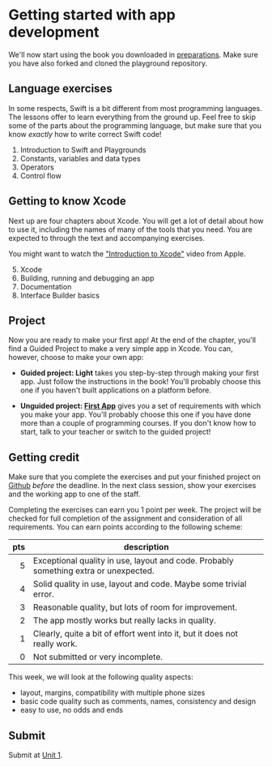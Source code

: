 # Getting started with app development

We'll now start using the book you downloaded in [preparations](/ios/introduction). 
Make sure you have also forked and cloned the playground repository.
<!--Please also download the [files](https://developer.apple.com/sample-code/swift/downloads/AppDevelopmentSwift4-Student.zip) required to complete the exercises.
-->

## Language exercises

In some respects, Swift is a bit different from most programming languages. The lessons offer to learn everything from the ground up. Feel free to skip some of the parts about the programming language, but make sure that you know *exactly* how to write correct Swift code!

1. Introduction to Swift and Playgrounds
2. Constants, variables and data types
3. Operators
4. Control flow

## Getting to know Xcode

Next up are four chapters about Xcode. You will get a lot of detail about how to use it, including the names of many of the tools that you need. You are expected to through the text and accompanying exercises.

You might want to watch the ["Introduction to Xcode"](https://developer.apple.com/videos/play/wwdc2016/413/) video from Apple.

5. Xcode
6. Building, running and debugging an app
7. Documentation
8. Interface Builder basics


## Project

Now you are ready to make your first app! At the end of the chapter, you'll find a Guided Project to make a very simple app in Xcode. You can, however, choose to make your own app:

- **Guided project: Light** takes you step-by-step through making your first app. Just follow the instructions in the book! You'll probably choose this one if you haven't built applications on a platform before.

- **Unguided project: [First App](/projects/first-app)** gives you a set of requirements with which you make your app. You'll probably choose this one if you have done more than a couple of programming courses. If you don't know how to start, talk to your teacher or switch to the guided project!


## Getting credit

Make sure that you complete the exercises and put your finished project on [Github](/ios-reference/github) *before* the deadline. In the next class session, show your exercises and the working app to one of the staff.

Completing the exercises can earn you 1 point per week. The project will be checked for full completion of the assignment and consideration of all requirements. You can earn points according to the following scheme:

| pts | description                                                                          |  
| --: | ------------------------------------------------------------------------------------ |  
|   5 | Exceptional quality in use, layout and code. Probably something extra or unexpected. |  
|   4 | Solid quality in use, layout and code. Maybe some trivial error.                     |  
|   3 | Reasonable quality, but lots of room for improvement.                                |  
|   2 | The app mostly works but really lacks in quality.                                    |  
|   1 | Clearly, quite a bit of effort went into it, but it does not really work.            |  
|   0 | Not submitted or very incomplete.                                                    |  


This week, we will look at the following quality aspects:

- layout, margins, compatibility with multiple phone sizes
- basic code quality such as comments, names, consistency and design
- easy to use, no odds and ends

## Submit

Submit at [Unit 1](/submit/unit-1).
